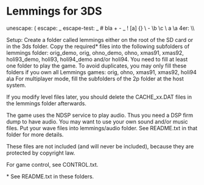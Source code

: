 # Lemmings for 3DS

unescape: \(
escape: _
escape-test: \_ # bla + - _ ! [a] {} \\ - \b \c \ a \a
4er: \\\\ 

Setup:
Create a folder called lemmings either on the root of the SD card or in the 3ds folder.
Copy the required* files into the following subfolders of lemmings folder:
orig\_demo, orig, ohno\_demo, ohno, xmas91, xmas92, holi93\_demo, holi93, holi94\_demo and/or holi94. You need to fill at least one folder to play the game.
To avoid duplicates, you may only fill these folders if you own all Lemmings games:
orig, ohno, xmas91, xmas92, holi94 a\a
For multiplayer mode, fill the subfolders of the 2p folder at the host system.

If you modify level files later, you should delete the CACHE_xx.DAT files in the lemmings folder afterwards.

The game uses the NDSP service to play audio. Thus you need a DSP firm dump to have audio.
You may want to use your own sound and/or music files.
Put your wave files into lemmings/audio folder.
See README.txt in that folder for more details.

These files are not included (and will never be included),
because they are protected by copyright law.

For game control, see CONTROL.txt.

\* See README.txt in these folders.
